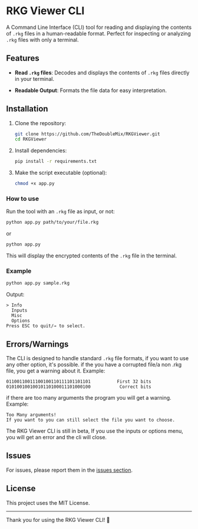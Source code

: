 # RKG Viewer CLI

A Command Line Interface (CLI) tool for reading and displaying the contents of `.rkg` files in a human-readable format. Perfect for inspecting or analyzing `.rkg` files with only a terminal.
## Features

- **Read `.rkg` files**: Decodes and displays the contents of `.rkg` files directly in your terminal.
<!-- **User-Friendly**: Simple CLI options. -->
- **Readable Output**: Formats the file data for easy interpretation.

## Installation

1. Clone the repository:

   ```bash
   git clone https://github.com/TheDoubleMix/RKGViewer.git
   cd RKGViewer
   ```
2. Install dependencies:

   ```bash
   pip install -r requirements.txt
   ```

3. Make the script executable (optional):

   ```bash
   chmod +x app.py
   ```

### How to use

Run the tool with an `.rkg` file as input, or not:

```bash
python app.py path/to/your/file.rkg
```
or
```bash
python app.py
```

This will display the encrypted contents of the `.rkg` file in the terminal.

### Example

```bash
python app.py sample.rkg
```

Output:

```
> Info
  Inputs
  Misc
  Options
Press ESC to quit/→ to select.
```

## Errors/Warnings

The CLI is designed to handle standard `.rkg` file formats, if you want to use any other option, it's possible.
if the you have a corrupted file/a non .rkg file, you get a warning about it.
Example:
```
01100110011100100110111101101101          First 32 bits
01010010010010110100011101000100           Correct bits
```

if there are too many arguments the program you will get a warning.
Example:
```
Too Many arguments!
If you want to you can still select the file you want to choose.
```
The RKG Viewer CLI is still in beta, If you use the inputs or options menu, you will get an error and the cli will close.
## Issues

For issues, please report them in the [issues section](https://github.com/yourusername/rkg-file-reader-cli/issues).

## License

This project uses the MIT License.

---

Thank you for using the RKG Viewer CLI! 🎉
